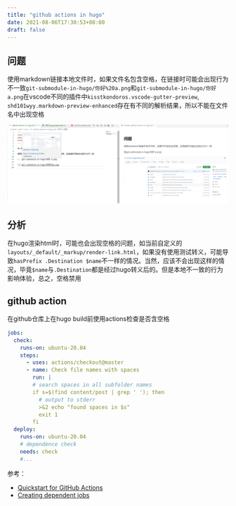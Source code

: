 ```yaml
---
title: "github actions in hugo"
date: 2021-08-06T17:30:53+08:00
draft: false
---
```


## 问题

使用markdown链接本地文件时，如果文件名包含空格，在链接时可能会出现行为不一致`git-submodule-in-hugo/你好%20a.png`和`git-submodule-in-hugo/你好 a.png`在vscode不同的插件中`kisstkondoros.vscode-gutter-preview`, `shd101wyy.markdown-preview-enhanced`存在有不同的解析结果，所以不能在文件名中出现空格

![](github-actions-in-hugo/2021-08-06-17-43-23.png)

## 分析

在hugo渲染html时，可能也会出现空格的问题，如当前自定义的`layouts/_default/_markup/render-link.html`，如果没有使用测试转义，可能导致`hasPrefix .Destination $name`不一样的情况。当然，应该不会出现这样的情况，毕竟`$name`与`.Destination`都是经过hugo转义后的。但是本地不一致的行为影响体验，总之，空格禁用

## github action

在github仓库上在hugo build前使用actions检查是否含空格

```yaml
jobs:
  check:
    runs-on: ubuntu-20.04
    steps:
      - uses: actions/checkout@master
      - name: Check file names with spaces
        run: |
        # search spaces in all subfolder names
        if s=$(find content/post | grep ' '); then
          # output to stderr
          >&2 echo "found spaces in $s"
          exit 1
        fi
  deploy:
    runs-on: ubuntu-20.04
    # dependence check
    needs: check
    #...
```

参考：

- [Quickstart for GitHub Actions](https://docs.github.com/en/actions/quickstart)
- [Creating dependent jobs](https://docs.github.com/en/actions/learn-github-actions/managing-complex-workflows#creating-dependent-jobs)
